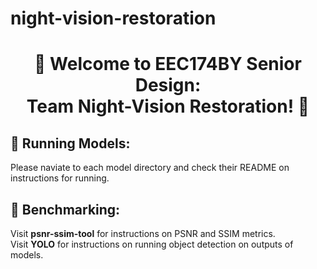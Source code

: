 # night-vision-restoration

<div align="center">

# 🌙 Welcome to EEC174BY Senior Design: <br> Team Night-Vision Restoration! 🔦

<div align="left">

## 🔎 Running Models:
Please naviate to each model directory and check their README on instructions for running.

## 🔨 Benchmarking:
Visit **psnr-ssim-tool** for instructions on PSNR and SSIM metrics.\
Visit **YOLO** for instructions on running object detection on outputs of models.
